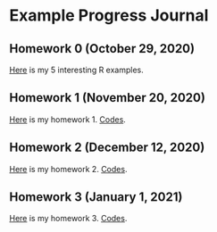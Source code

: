 # Example Progress Journal

## Homework 0 (October 29, 2020)

[Here](files/example_homework_0.html) is my 5 interesting R examples.

## Homework 1 (November 20, 2020)

[Here](files/Hw1.html) is my homework 1. [Codes](https://github.com/BU-IE-582/fall20-omrcgty/blob/gh-pages/files/Hw1.Rmd).

## Homework 2 (December 12, 2020)

[Here](files/homework2.html) is my homework 2. [Codes](https://github.com/BU-IE-582/fall20-omrcgty/blob/gh-pages/files/homework2.Rmd).

## Homework 3 (January 1, 2021)

[Here](files/h3.html) is my homework 3. [Codes](https://github.com/BU-IE-582/fall20-omrcgty/blob/gh-pages/files/h3.Rmd).
